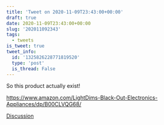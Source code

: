 ```yaml
---
title: 'Tweet on 2020-11-09T23:43:00+00:00'
draft: true
date: 2020-11-09T23:43:00+00:00
slug: '202011092343'
tags:
  - tweets
is_tweet: true
tweet_info:
  id: '1325826228771819520'
  type: 'post'
  is_thread: False
---
```




So this product actually exist!

<https://www.amazon.com/LightDims-Black-Out-Electronics-Appliances/dp/B00CLVQG68/>

[Discussion](https://x.com/sytelus/status/1325826228771819520)
